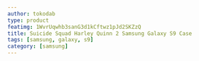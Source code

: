 ```yaml
---
author: tokodab
type: product
featimg: 1WvrUqwhb3sanG3d1kCftwz1pJd2SKZzQ
title: Suicide Squad Harley Quinn 2 Samsung Galaxy S9 Case
tags: [samsung, galaxy, s9]
category: [samsung]
---
```

